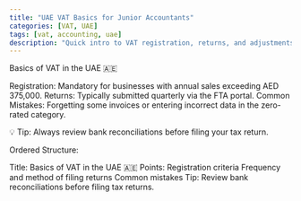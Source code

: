 ```yaml
---
title: "UAE VAT Basics for Junior Accountants"
categories: [VAT, UAE]
tags: [vat, accounting, uae]
description: "Quick intro to VAT registration, returns, and adjustments."
---
```


Basics of VAT in the UAE 🇦🇪

Registration: Mandatory for businesses with annual sales exceeding AED 375,000.
Returns: Typically submitted quarterly via the FTA portal.
Common Mistakes: Forgetting some invoices or entering incorrect data in the zero-rated category.

💡 Tip: Always review bank reconciliations before filing your tax return.


Ordered Structure:


Title: Basics of VAT in the UAE 🇦🇪
Points:
Registration criteria
Frequency and method of filing returns
Common mistakes
Tip: Review bank reconciliations before filing tax returns.
